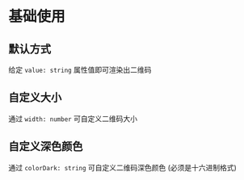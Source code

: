 # 基础使用


## 默认方式

给定 `value: string` 属性值即可渲染出二维码

<VueQrcode value="1234567890" :width="200" />

## 自定义大小

通过 `width: number` 可自定义二维码大小

<VueQrcode value="1234567890" :width="150"  />


## 自定义深色颜色

通过 `colorDark: string` 可自定义二维码深色颜色 (必须是十六进制格式)

<VueQrcode value="1234567890" :width="200" colorDark="#a64830" />
